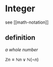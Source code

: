 # Integer

see [[math-notation]]

## definition

_a whole number_

$\mathbb Z n \equiv \mathbb N n \lor \mathbb N (\circ n)$
